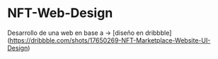 # NFT-Web-Design

Desarrollo de una web en base a -> [diseño en dribbble] (https://dribbble.com/shots/17650269-NFT-Marketplace-Website-UI-Design)
